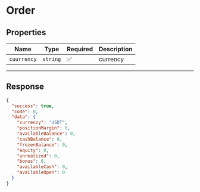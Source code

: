 
# Order

## Properties

| **Name**           | **Type**   | **Required** | **Description** |
|--------------------|------------|--------------|------------------|
| `cuurrency`           | `string`   | ✅            | currency |

---

## Response

```JSON
{
  "success": true,
  "code": 0,
  "data": {
    "currency": "USDT",
    "positionMargin": 0,
    "availableBalance": 0,
    "cashBalance": 0,
    "frozenBalance": 0,
    "equity": 0,
    "unrealized": 0,
    "bonus": 0,
    "availableCash": 0,
    "availableOpen": 0
  }
}
```